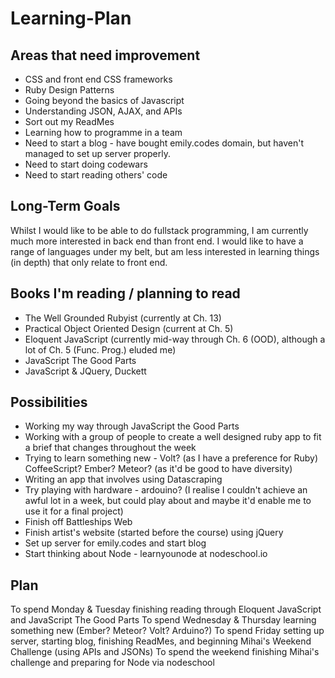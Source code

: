# Learning-Plan

Areas that need improvement
----------

* CSS and front end CSS frameworks
* Ruby Design Patterns
* Going beyond the basics of Javascript
* Understanding JSON, AJAX, and APIs
* Sort out my ReadMes
* Learning how to programme in a team
* Need to start a blog - have bought emily.codes domain, but haven't managed to set up server properly.
* Need to start doing codewars
* Need to start reading others' code

Long-Term Goals
----------
Whilst I would like to be able to do fullstack programming, I am currently much more interested in back end than front end. I would like to have a range of languages under my belt, but am less interested in learning things (in depth) that only relate to front end.


Books I'm reading / planning to read
----------

* The Well Grounded Rubyist (currently at Ch. 13)
* Practical Object Oriented Design (current at Ch. 5)
* Eloquent JavaScript (currently mid-way through Ch. 6 (OOD), although a lot of Ch. 5 (Func. Prog.) eluded me)
* JavaScript The Good Parts
* JavaScript & JQuery, Duckett


Possibilities
-------------
* Working my way through JavaScript the Good Parts
* Working with a group of people to create a well designed ruby app to fit a brief that changes throughout the week
* Trying to learn something new - Volt? (as I have a preference for Ruby) CoffeeScript? Ember? Meteor? (as it'd be good to have diversity)
* Writing an app that involves using Datascraping
* Try playing with hardware - ardouino? (I realise I couldn't achieve an awful lot in a week, but could play about and maybe it'd enable me to use it for a final project)
* Finish off Battleships Web
* Finish artist's website (started before the course) using jQuery
* Set up server for emily.codes and start blog
* Start thinking about Node - learnyounode at nodeschool.io

Plan
-------
To spend Monday & Tuesday finishing reading through Eloquent JavaScript and JavaScript The Good Parts
To spend Wednesday & Thursday learning something new (Ember? Meteor? Volt? Arduino?)
To spend Friday setting up server, starting blog, finishing ReadMes, and beginning Mihai's Weekend Challenge (using APIs and JSONs)
To spend the weekend finishing Mihai's challenge and preparing for Node via nodeschool
